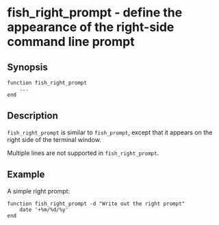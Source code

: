 # fish_right_prompt - define the appearance of the right-side command line prompt

## Synopsis

```
function fish_right_prompt
    ...
end
```

## Description

`fish_right_prompt` is similar to `fish_prompt`, except that it appears on the right side of the terminal window.

Multiple lines are not supported in `fish_right_prompt`.

## Example

A simple right prompt:

```
function fish_right_prompt -d "Write out the right prompt"
    date '+%m/%d/%y'
end
```

